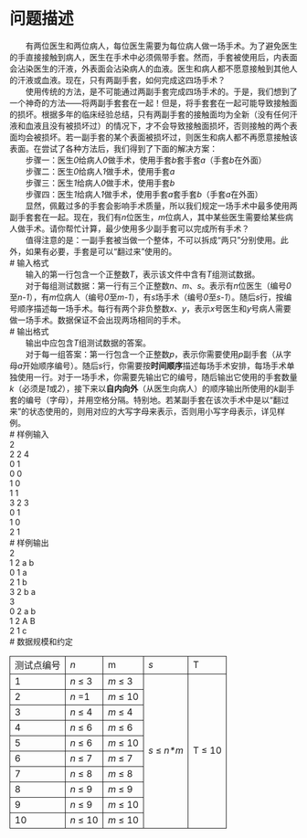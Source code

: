 <div id="pcont1" style="margin-top:20px; display:block;">

# 问题描述

<div class="pdcont">　　有两位医生和两位病人，每位医生需要为每位病人做一场手术。为了避免医生的手直接接触到病人，医生在手术中必须佩带手套。然而，手套被使用后，内表面会沾染医生的汗液，外表面会沾染病人的血液。医生和病人都不愿意接触到其他人的汗液或血液。现在，只有两副手套，如何完成这四场手术？<br/>
　　使用传统的方法，是不可能通过两副手套完成四场手术的。于是，我们想到了一个神奇的方法——将两副手套套在一起！但是，将手套套在一起可能导致接触面的损坏。根据多年的临床经验总结，只有两副手套的接触面均为全新（没有任何汗液和血液且没有被损坏过）的情况下，才不会导致接触面损坏，否则接触的两个表面均会被损坏。若一副手套的某个表面被损坏过，则医生和病人都不再愿意接触该表面。在尝试了各种方法后，我们得到了下面的解决方案：<br/>
　　步骤一：医生<i>0</i>给病人<i>0</i>做手术，使用手套<i>b</i>套手套<i>a</i>（手套<i>b</i>在外面）<br/>
　　步骤二：医生<i>0</i>给病人<i>1</i>做手术，使用手套<i>a</i><br/>
　　步骤三：医生<i>1</i>给病人<i>0</i>做手术，使用手套<i>b</i><br/>
　　步骤四：医生<i>1</i>给病人<i>1</i>做手术，使用手套<i>a</i>套手套<i>b</i>（手套<i>a</i>在外面）<br/>
　　显然，佩戴过多的手套会影响手术质量，所以我们规定一场手术中最多使用两副手套套在一起。现在，我们有<i>n</i>位医生，<i>m</i>位病人，其中某些医生需要给某些病人做手术。请你帮忙计算，最少使用多少副手套可以完成所有手术？<br/>
　　值得注意的是：一副手套被当做一个整体，不可以拆成“两只”分别使用。此外，如果有必要，手套是可以“翻过来”使用的。</div>
# 输入格式

<div class="pdcont">　　输入的第一行包含一个正整数<i>T</i>，表示该文件中含有<i>T</i>组测试数据。<br/>
　　对于每组测试数据：第一行有三个正整数<i>n</i>、<i>m</i>、<i>s</i>。表示有<i>n</i>位医生（编号<i>0</i>至<i>n-1</i>），有<i>m</i>位病人（编号<i>0</i>至<i>m-1</i>），有<i>s</i>场手术（编号<i>0</i>至<i>s-1</i>）。随后<i>s</i>行，按编号顺序描述每一场手术。每行有两个非负整数<i>x</i>、<i>y</i>，表示<i>x</i>号医生和<i>y</i>号病人需要做一场手术。数据保证不会出现两场相同的手术。</div>
# 输出格式

<div class="pdcont">　　输出中应包含<i>T</i>组测试数据的答案。<br/>
　　对于每一组答案：第一行包含一个正整数<i>p</i>，表示你需要使用<i>p</i>副手套（从字母<i>a</i>开始顺序编号）。随后<i>s</i>行，你需要按<b>时间顺序</b>描述每场手术安排，每场手术单独使用一行。对于一场手术，你需要先输出它的编号，随后输出它使用的手套数量<i>k</i>（必须是<i>1</i>或<i>2</i>），接下来以<b>自内向外</b>（从医生向病人）的顺序输出所使用的<i>k</i>副手套的编号（字母），并用空格分隔。特别地。若某副手套在该次手术中是以“翻过来”的状态使用的，则用对应的大写字母来表示，否则用小写字母表示，详见样例。</div>
# 样例输入

<div class="pddata">2<br/>
2 2 4<br/>
0 1<br/>
0 0<br/>
1 0<br/>
1 1<br/>
3 2 3<br/>
0 1<br/>
1 0<br/>
2 1</div>
# 样例输出

<div class="pddata">2<br/>
1 2 a b<br/>
0 1 a<br/>
2 1 b<br/>
3 2 b a<br/>
3<br/>
0 2 a b<br/>
1 2 A B<br/>
2 1 c</div>
# 数据规模和约定

<div class="pdcont"><table cellspacing="0" cellpadding="2px" style="border-collapse:collapse;" class="table table-striped table-horver"><tbody><tr style="border:solid 1.0pt"><td style="border:solid 1.0pt">测试点编号<br/>
</td><td style="border:solid 1.0pt"><i>n</i><br/>
</td><td style="border:solid 1.0pt">m<br/>
</td><td style="border:solid 1.0pt"><i>s</i><br/>
</td><td style="border:solid 1.0pt">T<br/>
</td></tr><tr style="border:solid 1.0pt"><td style="border:solid 1.0pt">1<br/>
</td><td style="border:solid 1.0pt"><i>n</i> ≤ 3<br/>
</td><td style="border:solid 1.0pt"><i>m </i>≤ 3<br/>
</td><td rowspan="10" style="border:solid 1.0pt"><i>s </i>≤ <i>n*m</i><br/>
</td><td rowspan="10" style="border:solid 1.0pt">T ≤ 10<br/>
</td></tr><tr style="border:solid 1.0pt"><td style="border:solid 1.0pt">2<br/>
</td><td style="border:solid 1.0pt"><i>n</i> =1<br/>
</td><td style="border:solid 1.0pt"><i>m </i>≤ 10<br/>
</td></tr><tr style="border:solid 1.0pt"><td style="border:solid 1.0pt">3<br/>
</td><td style="border:solid 1.0pt"><i>n</i> ≤ 4<br/>
</td><td style="border:solid 1.0pt"><i>m </i>≤ 4<br/>
</td></tr><tr style="border:solid 1.0pt"><td style="border:solid 1.0pt">4<br/>
</td><td style="border:solid 1.0pt"><i>n</i> ≤ 6<br/>
</td><td style="border:solid 1.0pt"><i>m </i>≤ 6<br/>
</td></tr><tr style="border:solid 1.0pt"><td style="border:solid 1.0pt">5<br/>
</td><td style="border:solid 1.0pt"><i>n</i> ≤ 6<br/>
</td><td style="border:solid 1.0pt"><i>m </i>≤ 10<br/>
</td></tr><tr style="border:solid 1.0pt"><td style="border:solid 1.0pt">6<br/>
</td><td style="border:solid 1.0pt"><i>n</i> ≤ 7<br/>
</td><td style="border:solid 1.0pt"><i>m </i>≤ 7<br/>
</td></tr><tr style="border:solid 1.0pt"><td style="border:solid 1.0pt">7<br/>
</td><td style="border:solid 1.0pt"><i>n</i> ≤ 8<br/>
</td><td style="border:solid 1.0pt"><i>m </i>≤ 8<br/>
</td></tr><tr style="border:solid 1.0pt"><td style="border:solid 1.0pt">8<br/>
</td><td style="border:solid 1.0pt"><i>n</i> ≤ 9<br/>
</td><td style="border:solid 1.0pt"><i>m </i>≤ 9<br/>
</td></tr><tr style="border:solid 1.0pt"><td style="border:solid 1.0pt">9<br/>
</td><td style="border:solid 1.0pt"><i>n</i> ≤ 9<br/>
</td><td style="border:solid 1.0pt"><i>m </i>≤ 10<br/>
</td></tr><tr style="border:solid 1.0pt"><td style="border:solid 1.0pt">10<br/>
</td><td style="border:solid 1.0pt"><i>n</i> ≤ 10<br/>
</td><td style="border:solid 1.0pt"><i>m </i>≤ 10<br/>
</td></tr></tbody></table></div>

</div>